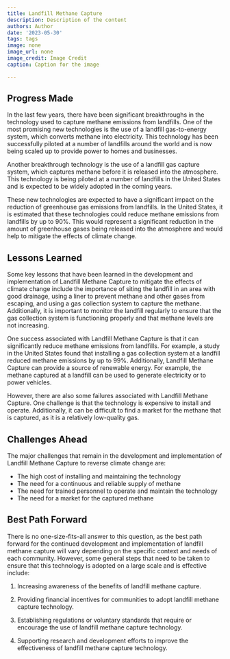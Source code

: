 ```yaml
---
title: Landfill Methane Capture
description: Description of the content
authors: Author
date: '2023-05-30'
tags: tags
image: none
image_url: none
image_credit: Image Credit
caption: Caption for the image

---
```




## Progress Made

In the last few years, there have been significant breakthroughs in the technology used to capture methane emissions from landfills. One of the most promising new technologies is the use of a landfill gas-to-energy system, which converts methane into electricity. This technology has been successfully piloted at a number of landfills around the world and is now being scaled up to provide power to homes and businesses.

Another breakthrough technology is the use of a landfill gas capture system, which captures methane before it is released into the atmosphere. This technology is being piloted at a number of landfills in the United States and is expected to be widely adopted in the coming years.

These new technologies are expected to have a significant impact on the reduction of greenhouse gas emissions from landfills. In the United States, it is estimated that these technologies could reduce methane emissions from landfills by up to 90%. This would represent a significant reduction in the amount of greenhouse gases being released into the atmosphere and would help to mitigate the effects of climate change.

## Lessons Learned

Some key lessons that have been learned in the development and implementation of Landfill Methane Capture to mitigate the effects of climate change include the importance of siting the landfill in an area with good drainage, using a liner to prevent methane and other gases from escaping, and using a gas collection system to capture the methane. Additionally, it is important to monitor the landfill regularly to ensure that the gas collection system is functioning properly and that methane levels are not increasing.

One success associated with Landfill Methane Capture is that it can significantly reduce methane emissions from landfills. For example, a study in the United States found that installing a gas collection system at a landfill reduced methane emissions by up to 99%. Additionally, Landfill Methane Capture can provide a source of renewable energy. For example, the methane captured at a landfill can be used to generate electricity or to power vehicles.

However, there are also some failures associated with Landfill Methane Capture. One challenge is that the technology is expensive to install and operate. Additionally, it can be difficult to find a market for the methane that is captured, as it is a relatively low-quality gas.

## Challenges Ahead

The major challenges that remain in the development and implementation of Landfill Methane Capture to reverse climate change are:
* The high cost of installing and maintaining the technology
* The need for a continuous and reliable supply of methane
* The need for trained personnel to operate and maintain the technology
* The need for a market for the captured methane

## Best Path Forward

There is no one-size-fits-all answer to this question, as the best path forward for the continued development and implementation of landfill methane capture will vary depending on the specific context and needs of each community. However, some general steps that need to be taken to ensure that this technology is adopted on a large scale and is effective include:

1. Increasing awareness of the benefits of landfill methane capture.

2. Providing financial incentives for communities to adopt landfill methane capture technology.

3. Establishing regulations or voluntary standards that require or encourage the use of landfill methane capture technology.

4. Supporting research and development efforts to improve the effectiveness of landfill methane capture technology.
